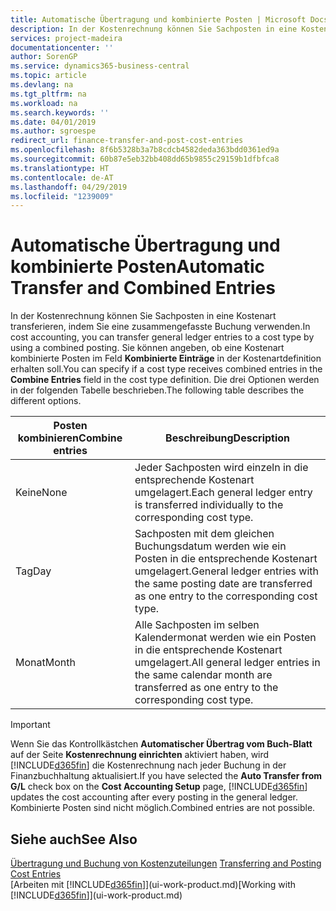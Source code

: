 ```yaml
---
title: Automatische Übertragung und kombinierte Posten | Microsoft Docs
description: In der Kostenrechnung können Sie Sachposten in eine Kostenart transferieren, indem Sie eine zusammengefasste Buchung verwenden. Sie können angeben, ob eine Kostenart kombinierte Posten im Feld **Kombinierte Einträge** in der Kostenartdefinition erhalten soll. Die drei Optionen werden in der folgenden Tabelle beschrieben.
services: project-madeira
documentationcenter: ''
author: SorenGP
ms.service: dynamics365-business-central
ms.topic: article
ms.devlang: na
ms.tgt_pltfrm: na
ms.workload: na
ms.search.keywords: ''
ms.date: 04/01/2019
ms.author: sgroespe
redirect_url: finance-transfer-and-post-cost-entries
ms.openlocfilehash: 8f6b5328b3a7b8cdcb4582deda363bdd0361ed9a
ms.sourcegitcommit: 60b87e5eb32bb408dd65b9855c29159b1dfbfca8
ms.translationtype: HT
ms.contentlocale: de-AT
ms.lasthandoff: 04/29/2019
ms.locfileid: "1239009"
---
```

# <a name="automatic-transfer-and-combined-entries"></a><span data-ttu-id="5293b-105">Automatische Übertragung und kombinierte Posten</span><span class="sxs-lookup"><span data-stu-id="5293b-105">Automatic Transfer and Combined Entries</span></span>
<span data-ttu-id="5293b-106">In der Kostenrechnung können Sie Sachposten in eine Kostenart transferieren, indem Sie eine zusammengefasste Buchung verwenden.</span><span class="sxs-lookup"><span data-stu-id="5293b-106">In cost accounting, you can transfer general ledger entries to a cost type by using a combined posting.</span></span> <span data-ttu-id="5293b-107">Sie können angeben, ob eine Kostenart kombinierte Posten im Feld **Kombinierte Einträge** in der Kostenartdefinition erhalten soll.</span><span class="sxs-lookup"><span data-stu-id="5293b-107">You can specify if a cost type receives combined entries in the **Combine Entries** field in the cost type definition.</span></span> <span data-ttu-id="5293b-108">Die drei Optionen werden in der folgenden Tabelle beschrieben.</span><span class="sxs-lookup"><span data-stu-id="5293b-108">The following table describes the different options.</span></span>  

|<span data-ttu-id="5293b-109">Posten kombinieren</span><span class="sxs-lookup"><span data-stu-id="5293b-109">Combine entries</span></span>|<span data-ttu-id="5293b-110">Beschreibung</span><span class="sxs-lookup"><span data-stu-id="5293b-110">Description</span></span>|  
|---------------------|-----------------|  
|<span data-ttu-id="5293b-111">Keine</span><span class="sxs-lookup"><span data-stu-id="5293b-111">None</span></span>|<span data-ttu-id="5293b-112">Jeder Sachposten wird einzeln in die entsprechende Kostenart umgelagert.</span><span class="sxs-lookup"><span data-stu-id="5293b-112">Each general ledger entry is transferred individually to the corresponding cost type.</span></span>|  
|<span data-ttu-id="5293b-113">Tag</span><span class="sxs-lookup"><span data-stu-id="5293b-113">Day</span></span>|<span data-ttu-id="5293b-114">Sachposten mit dem gleichen Buchungsdatum werden wie ein Posten in die entsprechende Kostenart umgelagert.</span><span class="sxs-lookup"><span data-stu-id="5293b-114">General ledger entries with the same posting date are transferred as one entry to the corresponding cost type.</span></span>|  
|<span data-ttu-id="5293b-115">Monat</span><span class="sxs-lookup"><span data-stu-id="5293b-115">Month</span></span>|<span data-ttu-id="5293b-116">Alle Sachposten im selben Kalendermonat werden wie ein Posten in die entsprechende Kostenart umgelagert.</span><span class="sxs-lookup"><span data-stu-id="5293b-116">All general ledger entries in the same calendar month are transferred as one entry to the corresponding cost type.</span></span>|  

> [!IMPORTANT]  
>  <span data-ttu-id="5293b-117">Wenn Sie das Kontrollkästchen **Automatischer Übertrag vom Buch-Blatt** auf der Seite **Kostenrechnung einrichten** aktiviert haben, wird [!INCLUDE[d365fin](includes/d365fin_md.md)] die Kostenrechnung nach jeder Buchung in der Finanzbuchhaltung aktualisiert.</span><span class="sxs-lookup"><span data-stu-id="5293b-117">If you have selected the **Auto Transfer from G/L** check box on the **Cost Accounting Setup** page, [!INCLUDE[d365fin](includes/d365fin_md.md)] updates the cost accounting after every posting in the general ledger.</span></span> <span data-ttu-id="5293b-118">Kombinierte Posten sind nicht möglich.</span><span class="sxs-lookup"><span data-stu-id="5293b-118">Combined entries are not possible.</span></span>  

## <a name="see-also"></a><span data-ttu-id="5293b-119">Siehe auch</span><span class="sxs-lookup"><span data-stu-id="5293b-119">See Also</span></span>  
 <span data-ttu-id="5293b-120">[Übertragung und Buchung von Kostenzuteilungen](finance-transfer-and-post-cost-entries.md) </span><span class="sxs-lookup"><span data-stu-id="5293b-120">[Transferring and Posting Cost Entries](finance-transfer-and-post-cost-entries.md) </span></span>  
 <span data-ttu-id="5293b-121">[Arbeiten mit [!INCLUDE[d365fin](includes/d365fin_md.md)]](ui-work-product.md)</span><span class="sxs-lookup"><span data-stu-id="5293b-121">[Working with [!INCLUDE[d365fin](includes/d365fin_md.md)]](ui-work-product.md)</span></span>
